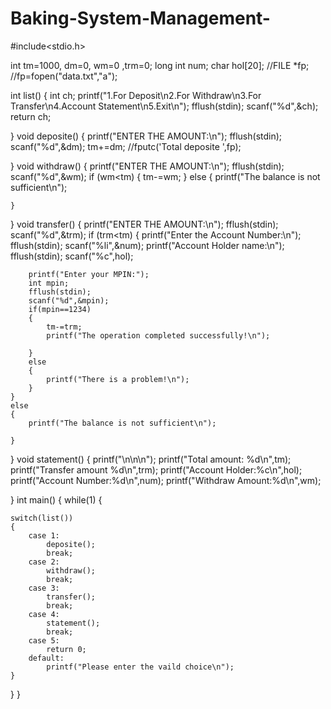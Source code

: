 # Baking-System-Management-
#include<stdio.h>

int tm=1000, dm=0, wm=0 ,trm=0;
long int num;
char hol[20];
//FILE *fp;
//fp=fopen("data.txt","a");


int list()
{
	int ch;
	printf("1.For Deposit\n2.For Withdraw\n3.For Transfer\n4.Account Statement\n5.Exit\n");
	fflush(stdin);
	scanf("%d",&ch);
	return ch;
 	
}
void deposite()
{
	printf("ENTER THE AMOUNT:\n");
	fflush(stdin);
	scanf("%d",&dm);
	tm+=dm;
	//fputc('Total deposite ',fp);
	
}
void withdraw()
{
	printf("ENTER THE AMOUNT:\n");
	fflush(stdin);
	scanf("%d",&wm);
	if (wm<tm)
	{
		tm-=wm;
	}
	else
	{
		printf("The balance is not sufficient\n");
		
	}
	
}
void transfer()
{
	printf("ENTER THE AMOUNT:\n");
	fflush(stdin);
	scanf("%d",&trm);
	if (trm<tm)
	{
		printf("Enter the Account Number:\n");
		fflush(stdin);
		scanf("%li",&num);
		printf("Account Holder name:\n");
		fflush(stdin);
		scanf("%c",hol);
		
		printf("Enter your MPIN:");
		int mpin;
		fflush(stdin);
		scanf("%d",&mpin);
		if(mpin==1234)
		{
			tm-=trm;
			printf("The operation completed successfully!\n");
			
		}
		else
		{
			printf("There is a problem!\n");
		}
	}
	else
	{
		printf("The balance is not sufficient\n");
		
	}
}
void statement()
{
	printf("\n\n\n");
	printf("Total amount: %d\n",tm);
	printf("Transfer amount %d\n",trm);
	printf("Account Holder:%c\n",hol);
	printf("Account Number:%d\n",num);
	printf("Withdraw Amount:%d\n",wm);
	
}
int main()
{
 while(1)
{
	
	switch(list())
	{
		case 1:
			deposite();
			break;
		case 2:
			withdraw();
			break;
		case 3:
			transfer();
			break;
		case 4:
			statement();
			break;
		case 5:
			return 0;
		default:
			printf("Please enter the vaild choice\n");
	}
}
}

